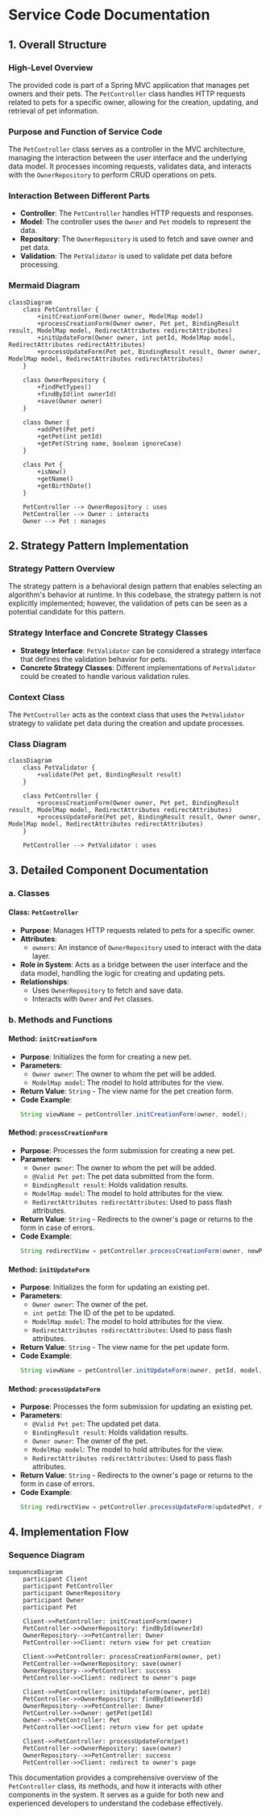 # Service Code Documentation

## 1. Overall Structure

### High-Level Overview
The provided code is part of a Spring MVC application that manages pet owners and their pets. The `PetController` class handles HTTP requests related to pets for a specific owner, allowing for the creation, updating, and retrieval of pet information.

### Purpose and Function of Service Code
The `PetController` class serves as a controller in the MVC architecture, managing the interaction between the user interface and the underlying data model. It processes incoming requests, validates data, and interacts with the `OwnerRepository` to perform CRUD operations on pets.

### Interaction Between Different Parts
- **Controller**: The `PetController` handles HTTP requests and responses.
- **Model**: The controller uses the `Owner` and `Pet` models to represent the data.
- **Repository**: The `OwnerRepository` is used to fetch and save owner and pet data.
- **Validation**: The `PetValidator` is used to validate pet data before processing.

### Mermaid Diagram
```mermaid
classDiagram
    class PetController {
        +initCreationForm(Owner owner, ModelMap model)
        +processCreationForm(Owner owner, Pet pet, BindingResult result, ModelMap model, RedirectAttributes redirectAttributes)
        +initUpdateForm(Owner owner, int petId, ModelMap model, RedirectAttributes redirectAttributes)
        +processUpdateForm(Pet pet, BindingResult result, Owner owner, ModelMap model, RedirectAttributes redirectAttributes)
    }
    
    class OwnerRepository {
        +findPetTypes()
        +findById(int ownerId)
        +save(Owner owner)
    }
    
    class Owner {
        +addPet(Pet pet)
        +getPet(int petId)
        +getPet(String name, boolean ignoreCase)
    }
    
    class Pet {
        +isNew()
        +getName()
        +getBirthDate()
    }
    
    PetController --> OwnerRepository : uses
    PetController --> Owner : interacts
    Owner --> Pet : manages
```

## 2. Strategy Pattern Implementation

### Strategy Pattern Overview
The strategy pattern is a behavioral design pattern that enables selecting an algorithm's behavior at runtime. In this codebase, the strategy pattern is not explicitly implemented; however, the validation of pets can be seen as a potential candidate for this pattern.

### Strategy Interface and Concrete Strategy Classes
- **Strategy Interface**: `PetValidator` can be considered a strategy interface that defines the validation behavior for pets.
- **Concrete Strategy Classes**: Different implementations of `PetValidator` could be created to handle various validation rules.

### Context Class
The `PetController` acts as the context class that uses the `PetValidator` strategy to validate pet data during the creation and update processes.

### Class Diagram
```mermaid
classDiagram
    class PetValidator {
        +validate(Pet pet, BindingResult result)
    }
    
    class PetController {
        +processCreationForm(Owner owner, Pet pet, BindingResult result, ModelMap model, RedirectAttributes redirectAttributes)
        +processUpdateForm(Pet pet, BindingResult result, Owner owner, ModelMap model, RedirectAttributes redirectAttributes)
    }
    
    PetController --> PetValidator : uses
```

## 3. Detailed Component Documentation

### a. Classes

#### Class: `PetController`
- **Purpose**: Manages HTTP requests related to pets for a specific owner.
- **Attributes**:
  - `owners`: An instance of `OwnerRepository` used to interact with the data layer.
- **Role in System**: Acts as a bridge between the user interface and the data model, handling the logic for creating and updating pets.
- **Relationships**: 
  - Uses `OwnerRepository` to fetch and save data.
  - Interacts with `Owner` and `Pet` classes.

### b. Methods and Functions

#### Method: `initCreationForm`
- **Purpose**: Initializes the form for creating a new pet.
- **Parameters**:
  - `Owner owner`: The owner to whom the pet will be added.
  - `ModelMap model`: The model to hold attributes for the view.
- **Return Value**: `String` - The view name for the pet creation form.
- **Code Example**:
  ```java
  String viewName = petController.initCreationForm(owner, model);
  ```

#### Method: `processCreationForm`
- **Purpose**: Processes the form submission for creating a new pet.
- **Parameters**:
  - `Owner owner`: The owner to whom the pet will be added.
  - `@Valid Pet pet`: The pet data submitted from the form.
  - `BindingResult result`: Holds validation results.
  - `ModelMap model`: The model to hold attributes for the view.
  - `RedirectAttributes redirectAttributes`: Used to pass flash attributes.
- **Return Value**: `String` - Redirects to the owner's page or returns to the form in case of errors.
- **Code Example**:
  ```java
  String redirectView = petController.processCreationForm(owner, newPet, result, model, redirectAttributes);
  ```

#### Method: `initUpdateForm`
- **Purpose**: Initializes the form for updating an existing pet.
- **Parameters**:
  - `Owner owner`: The owner of the pet.
  - `int petId`: The ID of the pet to be updated.
  - `ModelMap model`: The model to hold attributes for the view.
  - `RedirectAttributes redirectAttributes`: Used to pass flash attributes.
- **Return Value**: `String` - The view name for the pet update form.
- **Code Example**:
  ```java
  String viewName = petController.initUpdateForm(owner, petId, model, redirectAttributes);
  ```

#### Method: `processUpdateForm`
- **Purpose**: Processes the form submission for updating an existing pet.
- **Parameters**:
  - `@Valid Pet pet`: The updated pet data.
  - `BindingResult result`: Holds validation results.
  - `Owner owner`: The owner of the pet.
  - `ModelMap model`: The model to hold attributes for the view.
  - `RedirectAttributes redirectAttributes`: Used to pass flash attributes.
- **Return Value**: `String` - Redirects to the owner's page or returns to the form in case of errors.
- **Code Example**:
  ```java
  String redirectView = petController.processUpdateForm(updatedPet, result, owner, model, redirectAttributes);
  ```

## 4. Implementation Flow

### Sequence Diagram
```mermaid
sequenceDiagram
    participant Client
    participant PetController
    participant OwnerRepository
    participant Owner
    participant Pet

    Client->>PetController: initCreationForm(owner)
    PetController->>OwnerRepository: findById(ownerId)
    OwnerRepository-->>PetController: Owner
    PetController->>Client: return view for pet creation

    Client->>PetController: processCreationForm(owner, pet)
    PetController->>OwnerRepository: save(owner)
    OwnerRepository-->>PetController: success
    PetController->>Client: redirect to owner's page

    Client->>PetController: initUpdateForm(owner, petId)
    PetController->>OwnerRepository: findById(ownerId)
    OwnerRepository-->>PetController: Owner
    PetController->>Owner: getPet(petId)
    Owner-->>PetController: Pet
    PetController->>Client: return view for pet update

    Client->>PetController: processUpdateForm(pet)
    PetController->>OwnerRepository: save(owner)
    OwnerRepository-->>PetController: success
    PetController->>Client: redirect to owner's page
```

This documentation provides a comprehensive overview of the `PetController` class, its methods, and how it interacts with other components in the system. It serves as a guide for both new and experienced developers to understand the codebase effectively.